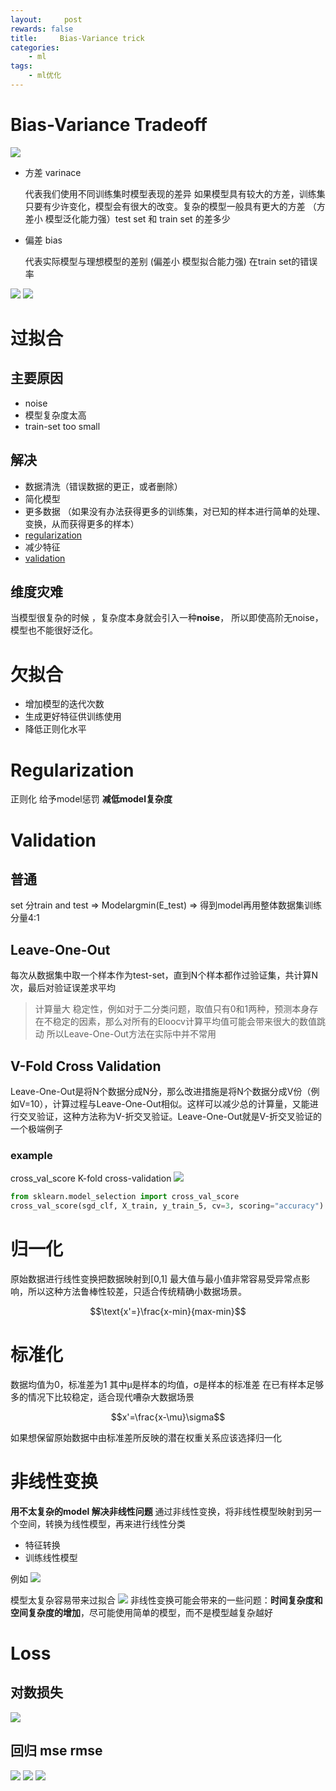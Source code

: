 ```yaml
---
layout:     post
rewards: false
title:     Bias-Variance trick
categories:
    - ml
tags:
    - ml优化
---
```

# Bias-Variance Tradeoff
![](https://cdn.jsdelivr.net/gh/631068264/img/202212301036005.jpg)
- 方差  varinace

    代表我们使用不同训练集时模型表现的差异
    如果模型具有较大的方差，训练集只要有少许变化，模型会有很大的改变。复杂的模型一般具有更大的方差
    （方差小 模型泛化能力强）test set 和 train set 的差多少
- 偏差 bias

    代表实际模型与理想模型的差别 (偏差小 模型拟合能力强) 在train set的错误率

<span class='gp-2'>
    <img src='https://cdn.jsdelivr.net/gh/631068264/img/202212301036013.jpg' />
    <img src='https://cdn.jsdelivr.net/gh/631068264/img/202212301036014.jpg' />
</span>

# 过拟合

## 主要原因
- noise
- 模型复杂度太高
- train-set too small

## 解决
- 数据清洗（错误数据的更正，或者删除）
- 简化模型
- 更多数据 （如果没有办法获得更多的训练集，对已知的样本进行简单的处理、变换，从而获得更多的样本）
- [regularization](#regularization)
- 减少特征
- [validation](#validation)

## 维度灾难 
当模型很复杂的时候 ，复杂度本身就会引入一种**noise**，
所以即使高阶无noise，模型也不能很好泛化。

# 欠拟合
- 增加模型的迭代次数
- 生成更好特征供训练使用
- 降低正则化水平

# Regularization
正则化 给予model惩罚 **减低model复杂度**

# Validation
## 普通
set 分train and test => Modelargmin(E_test) => 得到model再用整体数据集训练 分量4:1

## Leave-One-Out

每次从数据集中取一个样本作为test-set，直到N个样本都作过验证集，共计算N次，最后对验证误差求平均

>计算量大 
稳定性，例如对于二分类问题，取值只有0和1两种，预测本身存在不稳定的因素，那么对所有的Eloocv计算平均值可能会带来很大的数值跳动
所以Leave-One-Out方法在实际中并不常用

## V-Fold Cross Validation

Leave-One-Out是将N个数据分成N分，那么改进措施是将N个数据分成V份（例如V=10），计算过程与Leave-One-Out相似。这样可以减少总的计算量，又能进行交叉验证，这种方法称为V-折交叉验证。Leave-One-Out就是V-折交叉验证的一个极端例子

### example
cross_val_score K-fold cross-validation
![](https://cdn.jsdelivr.net/gh/631068264/img/202212301036006.jpg)

```python
from sklearn.model_selection import cross_val_score
cross_val_score(sgd_clf, X_train, y_train_5, cv=3, scoring="accuracy")
```

# 归一化
原始数据进行线性变换把数据映射到[0,1]
最大值与最小值非常容易受异常点影响，所以这种方法鲁棒性较差，只适合传统精确小数据场景。

$$\text{x'=}\frac{x-min}{max-min}$$

# 标准化
数据均值为0，标准差为1 其中μ是样本的均值，σ是样本的标准差 在已有样本足够多的情况下比较稳定，适合现代嘈杂大数据场景

$$x'=\frac{x-\mu}\sigma$$

如果想保留原始数据中由标准差所反映的潜在权重关系应该选择归一化

# 非线性变换
**用不太复杂的model 解决非线性问题**
通过非线性变换，将非线性模型映射到另一个空间，转换为线性模型，再来进行线性分类
- 特征转换
- 训练线性模型

例如
![](https://cdn.jsdelivr.net/gh/631068264/img/202212301036007.jpg)

模型太复杂容易带来过拟合
![](https://cdn.jsdelivr.net/gh/631068264/img/202212301036008.jpg)
非线性变换可能会带来的一些问题：**时间复杂度和空间复杂度的增加**，尽可能使用简单的模型，而不是模型越复杂越好

# Loss
## 对数损失
![](https://cdn.jsdelivr.net/gh/631068264/img/202212301036009.jpg)
## 回归 mse rmse
![](https://cdn.jsdelivr.net/gh/631068264/img/202212301036010.jpg)
![](https://cdn.jsdelivr.net/gh/631068264/img/202212301036011.jpg)
![](https://cdn.jsdelivr.net/gh/631068264/img/202212301036012.jpg)
